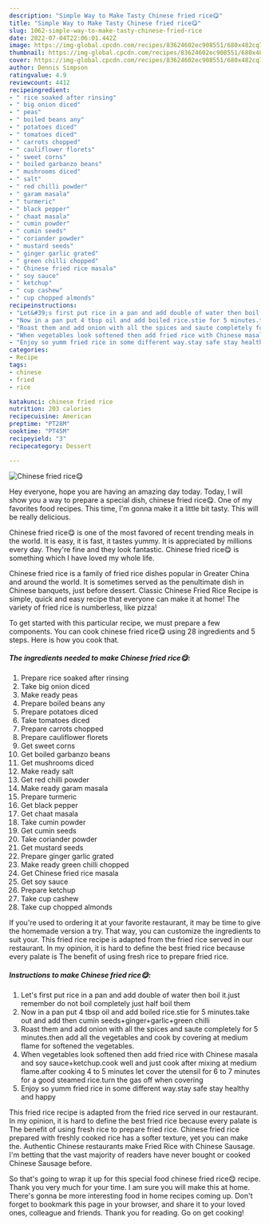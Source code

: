 ```yaml
---
description: "Simple Way to Make Tasty Chinese fried rice😋"
title: "Simple Way to Make Tasty Chinese fried rice😋"
slug: 1062-simple-way-to-make-tasty-chinese-fried-rice
date: 2022-07-04T22:06:01.442Z
image: https://img-global.cpcdn.com/recipes/83624602ec908551/680x482cq70/chinese-fried-rice-recipe-main-photo.jpg
thumbnail: https://img-global.cpcdn.com/recipes/83624602ec908551/680x482cq70/chinese-fried-rice-recipe-main-photo.jpg
cover: https://img-global.cpcdn.com/recipes/83624602ec908551/680x482cq70/chinese-fried-rice-recipe-main-photo.jpg
author: Dennis Simpson
ratingvalue: 4.9
reviewcount: 4412
recipeingredient:
- " rice soaked after rinsing"
- " big onion diced"
- " peas"
- " boiled beans any"
- " potatoes diced"
- " tomatoes diced"
- " carrots chopped"
- " cauliflower florets"
- " sweet corns"
- " boiled garbanzo beans"
- " mushrooms diced"
- " salt"
- " red chilli powder"
- " garam masala"
- " turmeric"
- " black pepper"
- " chaat masala"
- " cumin powder"
- " cumin seeds"
- " coriander powder"
- " mustard seeds"
- " ginger garlic grated"
- " green chilli chopped"
- " Chinese fried rice masala"
- " soy sauce"
- " ketchup"
- " cup cashew"
- " cup chopped almonds"
recipeinstructions:
- "Let&#39;s first put rice in a pan and add double of water then boil it.just remember do not boil completely just half boil them"
- "Now in a pan put 4 tbsp oil and add boiled rice.stie for 5 minutes.take out and add then cumin seeds+ginger+garlic+green chilli"
- "Roast them and add onion with all the spices and saute completely for 5 minutes.then add all the vegetables and cook by covering at medium flame for softened the vegetables."
- "When vegetables look softened then add fried rice with Chinese masala and soy sauce+ketchup.cook well and just cook after mixing at medium flame.after cooking 4 to 5 minutes let cover the utensil for 6 to 7 minutes for a good steamed rice.turn the gas off when covering"
- "Enjoy so yumm fried rice in some different way.stay safe stay healthy and happy"
categories:
- Recipe
tags:
- chinese
- fried
- rice

katakunci: chinese fried rice 
nutrition: 203 calories
recipecuisine: American
preptime: "PT28M"
cooktime: "PT45M"
recipeyield: "3"
recipecategory: Dessert

---
```



![Chinese fried rice😋](https://img-global.cpcdn.com/recipes/83624602ec908551/680x482cq70/chinese-fried-rice-recipe-main-photo.jpg)

Hey everyone, hope you are having an amazing day today. Today, I will show you a way to prepare a special dish, chinese fried rice😋. One of my favorites food recipes. This time, I'm gonna make it a little bit tasty. This will be really delicious.

Chinese fried rice😋 is one of the most favored of recent trending meals in the world. It is easy, it is fast, it tastes yummy. It is appreciated by millions every day. They're fine and they look fantastic. Chinese fried rice😋 is something which I have loved my whole life.

Chinese fried rice is a family of fried rice dishes popular in Greater China and around the world. It is sometimes served as the penultimate dish in Chinese banquets, just before dessert. Classic Chinese Fried Rice Recipe is simple, quick and easy recipe that everyone can make it at home! The variety of fried rice is numberless, like pizza!


To get started with this particular recipe, we must prepare a few components. You can cook chinese fried rice😋 using 28 ingredients and 5 steps. Here is how you cook that.

<!--inarticleads1-->

##### The ingredients needed to make Chinese fried rice😋:

1. Prepare  rice soaked after rinsing
1. Take  big onion diced
1. Make ready  peas
1. Prepare  boiled beans any
1. Prepare  potatoes diced
1. Take  tomatoes diced
1. Prepare  carrots chopped
1. Prepare  cauliflower florets
1. Get  sweet corns
1. Get  boiled garbanzo beans
1. Get  mushrooms diced
1. Make ready  salt
1. Get  red chilli powder
1. Make ready  garam masala
1. Prepare  turmeric
1. Get  black pepper
1. Get  chaat masala
1. Take  cumin powder
1. Get  cumin seeds
1. Take  coriander powder
1. Get  mustard seeds
1. Prepare  ginger garlic grated
1. Make ready  green chilli chopped
1. Get  Chinese fried rice masala
1. Get  soy sauce
1. Prepare  ketchup
1. Take  cup cashew
1. Take  cup chopped almonds


If you&#39;re used to ordering it at your favorite restaurant, it may be time to give the homemade version a try. That way, you can customize the ingredients to suit your. This fried rice recipe is adapted from the fried rice served in our restaurant. In my opinion, it is hard to define the best fried rice because every palate is The benefit of using fresh rice to prepare fried rice. 

<!--inarticleads2-->

##### Instructions to make Chinese fried rice😋:

1. Let&#39;s first put rice in a pan and add double of water then boil it.just remember do not boil completely just half boil them
1. Now in a pan put 4 tbsp oil and add boiled rice.stie for 5 minutes.take out and add then cumin seeds+ginger+garlic+green chilli
1. Roast them and add onion with all the spices and saute completely for 5 minutes.then add all the vegetables and cook by covering at medium flame for softened the vegetables.
1. When vegetables look softened then add fried rice with Chinese masala and soy sauce+ketchup.cook well and just cook after mixing at medium flame.after cooking 4 to 5 minutes let cover the utensil for 6 to 7 minutes for a good steamed rice.turn the gas off when covering
1. Enjoy so yumm fried rice in some different way.stay safe stay healthy and happy


This fried rice recipe is adapted from the fried rice served in our restaurant. In my opinion, it is hard to define the best fried rice because every palate is The benefit of using fresh rice to prepare fried rice. Chinese fried rice prepared with freshly cooked rice has a softer texture, yet you can make the. Authentic Chinese restaurants make Fried Rice with Chinese Sausage. I&#39;m betting that the vast majority of readers have never bought or cooked Chinese Sausage before. 

So that's going to wrap it up for this special food chinese fried rice😋 recipe. Thank you very much for your time. I am sure you will make this at home. There's gonna be more interesting food in home recipes coming up. Don't forget to bookmark this page in your browser, and share it to your loved ones, colleague and friends. Thank you for reading. Go on get cooking!
